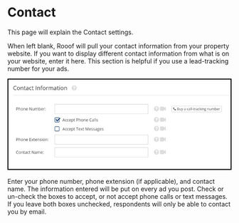 # Contact
This page will explain the Contact settings.

When left blank, Rooof will pull your contact information from your property website. If you want to display different contact information from what is on your website, enter it here. This section is helpful if you use a lead-tracking number for your ads.

![](contact1.jpg)

Enter your phone number, phone extension (if applicable), and contact name. The information entered will be put on every ad you post. Check or un-check the boxes to accept, or not accept phone calls or text messages. If you leave both boxes unchecked, respondents will only be able to contact you by email.